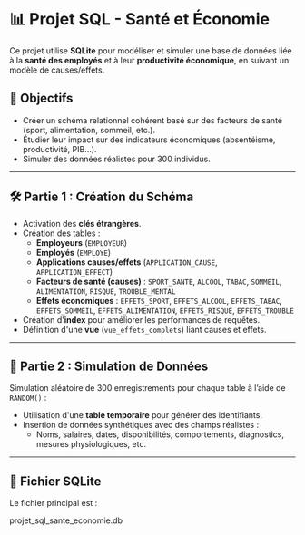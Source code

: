 # 📊 Projet SQL - Santé et Économie

Ce projet utilise **SQLite** pour modéliser et simuler une base de données liée à la **santé des employés** et à leur **productivité économique**, en suivant un modèle de causes/effets.

## 🧩 Objectifs

- Créer un schéma relationnel cohérent basé sur des facteurs de santé (sport, alimentation, sommeil, etc.).
- Étudier leur impact sur des indicateurs économiques (absentéisme, productivité, PIB...).
- Simuler des données réalistes pour 300 individus.

---

## 🛠 Partie 1 : Création du Schéma

- Activation des **clés étrangères**.
- Création des tables :
  - **Employeurs** (`EMPLOYEUR`)
  - **Employés** (`EMPLOYE`)
  - **Applications causes/effets** (`APPLICATION_CAUSE`, `APPLICATION_EFFECT`)
  - **Facteurs de santé (causes)** : `SPORT_SANTE`, `ALCOOL`, `TABAC`, `SOMMEIL`, `ALIMENTATION`, `RISQUE`, `TROUBLE_MENTAL`
  - **Effets économiques** : `EFFETS_SPORT`, `EFFETS_ALCOOL`, `EFFETS_TABAC`, `EFFETS_SOMMEIL`, `EFFETS_ALIMENTATION`, `EFFETS_RISQUE`, `EFFETS_TROUBLE`
- Création d'**index** pour améliorer les performances de requêtes.
- Définition d'une **vue** (`vue_effets_complets`) liant causes et effets.

---

## 🎲 Partie 2 : Simulation de Données

Simulation aléatoire de 300 enregistrements pour chaque table à l’aide de `RANDOM()` :

- Utilisation d'une **table temporaire** pour générer des identifiants.
- Insertion de données synthétiques avec des champs réalistes :
  - Noms, salaires, dates, disponibilités, comportements, diagnostics, mesures physiologiques, etc.

---

## 💾 Fichier SQLite

Le fichier principal est :

projet_sql_sante_economie.db
